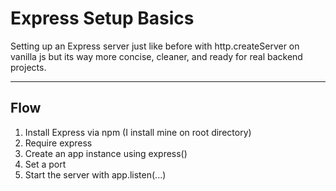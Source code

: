 # Express Setup Basics

Setting up an Express server just like before with http.createServer on vanilla js but its way more concise, cleaner, and ready for real backend projects.

---

## Flow

1. Install Express via npm (I install mine on root directory)
2. Require express
3. Create an app instance using express()
4. Set a port
5. Start the server with app.listen(...) 